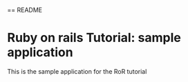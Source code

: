 == README
# Ruby on rails Tutorial: sample application

This is the sample application for the RoR tutorial
